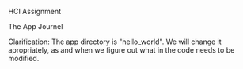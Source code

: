 HCI Assignment

The App Journel


Clarification: The app directory is "hello_world". We will change it apropriately, as and when we figure out what in the code needs to be modified.
